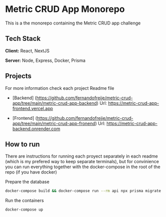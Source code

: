 
# Metric CRUD App Monorepo

This is a the monorepo containing the Metric CRUD app challenge

## Tech Stack

**Client:** React, NextJS

**Server:** Node, Express, Docker, Prisma

## Projects

For more information check each project Readme file

-  [Backend] (https://github.com/fernandofreije/metric-crud-app/tree/main/metric-crud-app-backend)
    Url: https://metric-crud-app-frontend.vercel.app

-  [Frontend] (https://github.com/fernandofreije/metric-crud-app/tree/main/metric-crud-app-fronend)
    Url: https://metric-crud-app-backend.onrender.com

## How to run
There are instructions for running each proyect separately in each readme (which is my prefered way to keep separate terminals),
but for convinience you can run everything together with the docker-compose in the root of the repo (if you have docker)

Prepare the database

```bash
docker-compose build && docker-compose run --rm api npx prisma migrate dev
```
Run the containers
```bash
docker-compose up
```